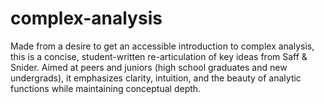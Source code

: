 # complex-analysis
Made from a desire to get an accessible introduction to complex analysis, this is a concise, student-written re-articulation of key ideas from Saff &amp; Snider. Aimed at peers and juniors (high school graduates and new undergrads), it emphasizes clarity, intuition, and the beauty of analytic functions while maintaining conceptual depth.
